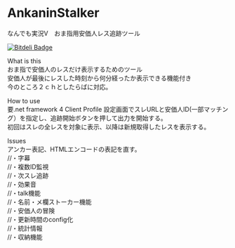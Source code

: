AnkaninStalker
==============

なんでも実況V　おま指用安価人レス追跡ツール


[![Bitdeli Badge](https://d2weczhvl823v0.cloudfront.net/kikakubu-ksg/ankaninstalker/trend.png)](https://bitdeli.com/free "Bitdeli Badge")

What is this  
おま指で安価人のレスだけ表示するためのツール  
安価人が最後にレスした時刻から何分経ったか表示できる機能付き  
今のところ２ｃｈとしたらばに対応。 


How to use  
要.net framework 4 Client Profile
設定画面でスレURLと安価人ID(一部マッチング）を指定し、追跡開始ボタンを押して出力を開始する。  
初回はスレの全レスを対象に表示、以降は新規取得したレスを表示する。  
 


Issues  
アンカー表記、HTMLエンコードの表記を直す。  
//・字幕  
//・複数ID監視  
//・次スレ追跡  
//・効果音  
//・talk機能  
//・名前・メ欄ストーカー機能  
//・安価人の冒険  
//・更新時間のconfig化  
//・統計情報  
//・収納機能  
